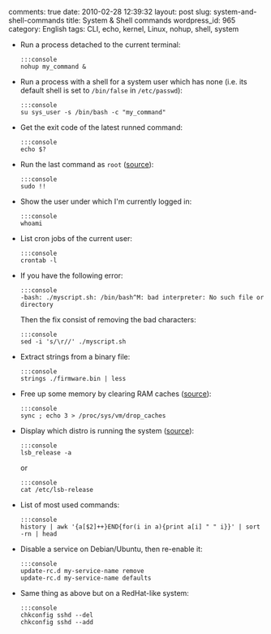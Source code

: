 comments: true
date: 2010-02-28 12:39:32
layout: post
slug: system-and-shell-commands
title: System & Shell commands
wordpress_id: 965
category: English
tags: CLI, echo, kernel, Linux, nohup, shell, system

  * Run a process detached to the current terminal:

        :::console
        nohup my_command &

  * Run a process with a shell for a system user which has none (i.e. its default shell is set to `/bin/false` in `/etc/passwd`):

        :::console
        su sys_user -s /bin/bash -c "my_command"

  * Get the exit code of the latest runned command:

        :::console
        echo $?

  * Run the last command as `root` ([source](http://blog.hardikr.com/post/2337320222/sudo-previous-command)):

        :::console
        sudo !!

  * Show the user under which I'm currently logged in:

        :::console
        whoami

  * List cron jobs of the current user:

        :::console
        crontab -l

  * If you have the following error:

        :::console
        -bash: ./myscript.sh: /bin/bash^M: bad interpreter: No such file or directory

    Then the fix consist of removing the bad characters:

        :::console
        sed -i 's/\r//' ./myscript.sh

  * Extract strings from a binary file:

        :::console
        strings ./firmware.bin | less

  * Free up some memory by clearing RAM caches ([source](http://www.scottklarr.com/topic/134/linux-how-to-clear-the-cache-from-memory/)):

        :::console
        sync ; echo 3 > /proc/sys/vm/drop_caches

  * Display which distro is running the system ([source](http://news.ycombinator.com/item?id=1973441)):

        :::console
        lsb_release -a

    or

        :::console
        cat /etc/lsb-release

  * List of most used commands:

        :::console
        history | awk '{a[$2]++}END{for(i in a){print a[i] " " i}}' | sort -rn | head

  * Disable a service on Debian/Ubuntu, then re-enable it:

        :::console
        update-rc.d my-service-name remove
        update-rc.d my-service-name defaults

  * Same thing as above but on a RedHat-like system:

        :::console
        chkconfig sshd --del
        chkconfig sshd --add

